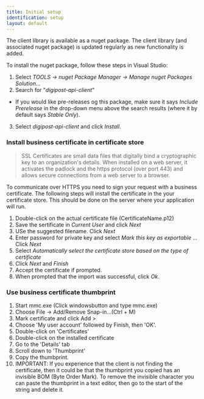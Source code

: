 ```yaml
---
title: Initial setup
identification: setup
layout: default
---
```


The client library is available as a nuget package. The client library (and associated nuget package) is updated regularly as new functionality is added.

To install the nuget package, follow these steps in Visual Studio:

1. Select _TOOLS -> nuget Package Manager -> Manage nuget Packages Solution..._
2. Search for "_digipost-api-client_"
* If you would like pre-releases og this package, make sure it says _Include Prerelease_ in the drop-down menu above the search results (where it by default says _Stable Only_).
3. Select _digipost-api-client_ and click _Install_.

<h3 id="businesscertificate">Install business certificate in certificate store</h3>

<blockquote>SSL Certificates are small data files that digitally bind a cryptographic key to an organization's details. When installed on a web server, it activates the padlock and the https protocol (over port 443) and allows secure connections from a web server to a browser.</blockquote>

To communicate over HTTPS you need to sign your request with a business certificate. The following steps will install the certificate in the your certificate store. This should be done on the server where your application will run.

1.  Double-click on the actual certificate file (CertificateName.p12)
2.  Save the sertificate in _Current User_ and click _Next_
3.  USe the suggested filename. Click _Next_
4.  Enter password for private key and select _Mark this key as exportable ..._ Click _Next_
5.  Select _Automatically select the certificate store based on the type of certificate_
6.  Click _Next_ and _Finish_
7.  Accept the certificate if prompted.
8.  When prompted that the import was successful, click _Ok_.

<h3 id="find_businesscertificate">Use business certificate thumbprint</h3>

1. Start mmc.exe (Click windowsbutton and type mmc.exe)
2. Choose File -> Add/Remove Snap-in…(Ctrl + M)
3. Mark certificate and click Add >
4. Choose 'My user account' followed by Finish, then 'OK'.
5. Double-click on 'Certificates' 
6. Double-click on the installed certificate
7. Go to the 'Details' tab
8. Scroll down to 'Thumbprint'
9. Copy the thumbprint.
10. IMPORTANT: If you experience that the client is not finding the certificate, then it could be that the thumbprint you copied has an invisible BOM (Byte Order Mark). To remove the invisible character you can paste the thumbprint in a text editor, then go to the start of the string and delete it.
